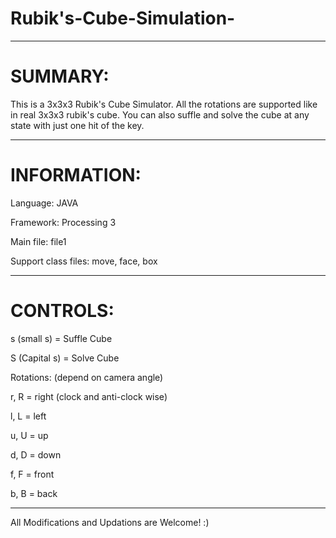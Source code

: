 # Rubik's-Cube-Simulation-

----------------------------------------------------------------------------
# SUMMARY:

This is a 3x3x3 Rubik's Cube Simulator. All the rotations are supported like in real 3x3x3 rubik's cube.
You can also suffle and solve the cube at any state with just one hit of the key.

-----------------------------------------------------------------------------
# INFORMATION:

Language: JAVA

Framework: Processing 3

Main file: file1

Support class files: move, face, box

----------------------------------------------------------------------------
# CONTROLS:

s (small s) = Suffle Cube

S (Capital s) = Solve Cube

Rotations: (depend on camera angle)

r, R = right (clock and anti-clock wise)

l, L = left

u, U = up

d, D = down

f, F = front

b, B = back

-------------------------------------------------------------------------------

All Modifications and Updations are Welcome! :)
